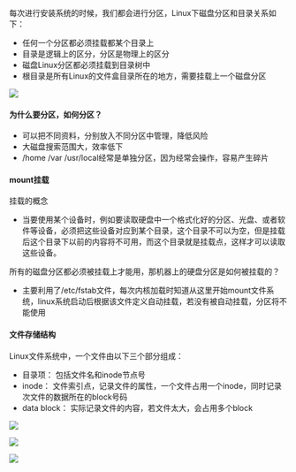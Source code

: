 每次进行安装系统的时候，我们都会进行分区，Linux下磁盘分区和目录关系如下：   

* 任何一个分区都必须挂载都某个目录上
* 目录是逻辑上的区分，分区是物理上的区分
* 磁盘Linux分区都必须挂载到目录树中
* 根目录是所有Linux的文件盒目录所在的地方，需要挂载上一个磁盘分区


![](https://img-blog.csdn.net/20160816100056425)

####  为什么要分区，如何分区？

* 可以把不同资料，分别放入不同分区中管理，降低风险
* 大磁盘搜索范围大，效率低下
* /home  /var  /usr/local经常是单独分区，因为经常会操作，容易产生碎片

####  mount挂载

挂载的概念

* 当要使用某个设备时，例如要读取硬盘中一个格式化好的分区、光盘、或者软件等设备，必须把这些设备对应到某个目录，这个目录不可以为空，但是挂载后这个目录下以前的内容将不可用，而这个目录就是挂载点，这样才可以读取这些设备。

所有的磁盘分区都必须被挂载上才能用，那机器上的硬盘分区是如何被挂载的？

* 主要利用了/etc/fstab文件，每次内核加载时知道从这里开始mount文件系统，linux系统启动后根据该文件定义自动挂载，若没有被自动挂载，分区将不能使用


#### 文件存储结构
Linux文件系统中，一个文件由以下三个部分组成：

* 目录项： 包括文件名和inode节点号
* inode： 文件索引点，记录文件的属性，一个文件占用一个inode，同时记录次文件的数据所在的block号码
* data block： 实际记录文件的内容，若文件太大，会占用多个block

![](https://img-blog.csdn.net/20160816100838642)

![](https://img-blog.csdn.net/20160816100856345)

![](https://img-blog.csdn.net/20160816100930205)


